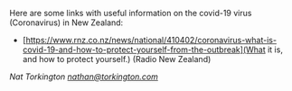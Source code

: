 Here are some links with useful information on the covid-19 virus (Coronavirus) in New Zealand:
- [https://www.rnz.co.nz/news/national/410402/coronavirus-what-is-covid-19-and-how-to-protect-yourself-from-the-outbreak](What it is, and how to protect yourself.) (Radio New Zealand)

_Nat Torkington <nathan@torkington.com>_
